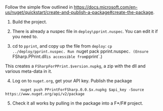 
Follow the simple flow outlined in https://docs.microsoft.com/en-us/nuget/quickstart/create-and-publish-a-package#create-the-package. 

1. Build the project. 

2. There is already a nuspec file in `deploy\pprint.nuspec`. You can edit it if you need to. 

3. cd to `pprint`, and copy up the file from `deploy`: `cp ../deploy/pprint.nuspec. Run `nuget pack pprint.nuspec`. (Ensure `FSharp.PPrint.dll` is accessible from `pprint`.)

  This creates a `FSharpForPPrint.$version.nupkg`, a zip with the dll and various meta-data in it. 

4. Log on to `nuget.org`, get your API key. Publish the package 
```
       nuget push PPrintForFSharp.0.0.$x.nupkg $api_key -Source https://www.nuget.org/api/v2/package
```

5. Check it all works by pulling in the package into a F*/F# project. 

